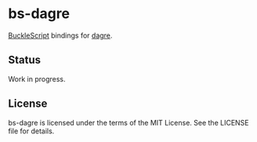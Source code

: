 # bs-dagre

[BuckleScript](https://bucklescript.github.io) bindings for [dagre](https://github.com/dagrejs/dagre).


## Status

Work in progress.


## License

bs-dagre is licensed under the terms of the MIT License. See the LICENSE file
for details.
